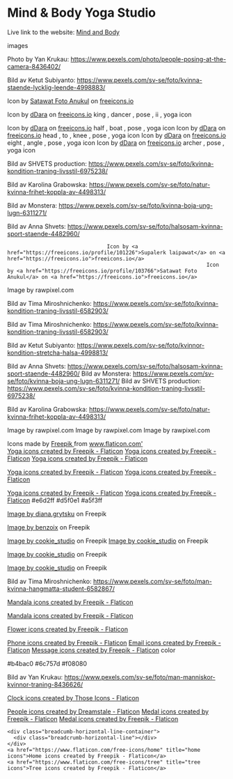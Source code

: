 # Mind & Body Yoga Studio



Live link to the website: [Mind and Body](https://frirsta.github.io/yoga-studio/)

images

Photo by Yan Krukau: https://www.pexels.com/photo/people-posing-at-the-camera-8436402/


Bild av Ketut Subiyanto: https://www.pexels.com/sv-se/foto/kvinna-staende-lycklig-leende-4998883/

Icon by <a href="https://freeicons.io/profile/103766">Satawat Foto Anukul</a> on <a href="https://freeicons.io">freeicons.io</a>
                                
Icon by <a href="https://freeicons.io/profile/102253">dDara</a> on <a href="https://freeicons.io">freeicons.io</a>
king , dancer , pose , ii , yoga icon
                                
Icon by <a href="https://freeicons.io/profile/102253">dDara</a> on <a href="https://freeicons.io">freeicons.io</a>
half , boat , pose , yoga icon
Icon by <a href="https://freeicons.io/profile/102253">dDara</a> on <a href="https://freeicons.io">freeicons.io</a>
head , to , knee , pose , yoga icon
Icon by <a href="https://freeicons.io/profile/102253">dDara</a> on <a href="https://freeicons.io">freeicons.io</a>
eight , angle , pose , yoga icon
Icon by <a href="https://freeicons.io/profile/102253">dDara</a> on <a href="https://freeicons.io">freeicons.io</a>
archer , pose , yoga icon

Bild av SHVETS production: https://www.pexels.com/sv-se/foto/kvinna-kondition-traning-livsstil-6975238/

Bild av Karolina Grabowska: https://www.pexels.com/sv-se/foto/natur-kvinna-frihet-koppla-av-4498313/

Bild av Monstera: https://www.pexels.com/sv-se/foto/kvinna-boja-ung-lugn-6311271/

Bild av Anna Shvets: https://www.pexels.com/sv-se/foto/halsosam-kvinna-sport-staende-4482960/

                                    Icon by <a href="https://freeicons.io/profile/101226">Supalerk laipawat</a> on <a href="https://freeicons.io">freeicons.io</a>
                                                                    Icon by <a href="https://freeicons.io/profile/103766">Satawat Foto Anukul</a> on <a href="https://freeicons.io">freeicons.io</a>
                                
Image by rawpixel.com

Bild av Tima Miroshnichenko: https://www.pexels.com/sv-se/foto/kvinna-kondition-traning-livsstil-6582903/

Bild av Tima Miroshnichenko: https://www.pexels.com/sv-se/foto/kvinna-kondition-traning-livsstil-6582903/

Bild av Ketut Subiyanto: https://www.pexels.com/sv-se/foto/kvinnor-kondition-stretcha-halsa-4998813/

Bild av Anna Shvets: https://www.pexels.com/sv-se/foto/halsosam-kvinna-sport-staende-4482960/
Bild av Monstera: https://www.pexels.com/sv-se/foto/kvinna-boja-ung-lugn-6311271/
Bild av SHVETS production: https://www.pexels.com/sv-se/foto/kvinna-kondition-traning-livsstil-6975238/

Bild av Karolina Grabowska: https://www.pexels.com/sv-se/foto/natur-kvinna-frihet-koppla-av-4498313/

Image by rawpixel.com
Image by rawpixel.com
Image by rawpixel.com

<div> Icons made by <a href="https://www.freepik.com" title="Freepik"> Freepik </a> from <a href="https://www.flaticon.com/" title="Flaticon">www.flaticon.com'</a></div>
<a href="https://www.flaticon.com/free-icons/yoga" title="yoga icons">Yoga icons created by Freepik - Flaticon</a>
<a href="https://www.flaticon.com/free-icons/yoga" title="yoga icons">Yoga icons created by Freepik - Flaticon</a>
<a href="https://www.flaticon.com/free-icons/yoga" title="yoga icons">Yoga icons created by Freepik - Flaticon</a>

<a href="https://www.flaticon.com/free-icons/yoga" title="yoga icons">Yoga icons created by Freepik - Flaticon</a>
<a href="https://www.flaticon.com/free-icons/yoga" title="yoga icons">Yoga icons created by Freepik - Flaticon</a>

<a href="https://www.flaticon.com/free-icons/yoga" title="yoga icons">Yoga icons created by Freepik - Flaticon</a>
<a href="https://www.flaticon.com/free-icons/yoga" title="yoga icons">Yoga icons created by Freepik - Flaticon</a>
#e6d2ff
#d5f0e1
#a5f3ff

<a href="https://www.freepik.com/free-photo/smiling-sports-woman-standing-with-arms-folded-looking-camera-isolated-white-wall_8473651.htm#query=yoga%20instructor&position=0&from_view=search&track=sph">Image by diana.grytsku</a> on Freepik

<a href="https://www.freepik.com/free-photo/sport-wellbeing-active-lifestyle-concept-portrait-cheerful-attractive-asian-fitness-coach-female-athlete-introduce-demonstrate-product-workout-holding-something-hand_11162216.htm?query=yoga%20instructor#from_view=detail_alsolike">Image by benzoix</a> on Freepik

<a href="https://www.freepik.com/free-photo/sportive-woman-with-dumbbells-sportswear-posing-white_8225221.htm#query=fitness%20girl&position=24&from_view=search&track=sph">Image by cookie_studio</a> on Freepik
<a href="https://www.freepik.com/free-photo/smiling-young-spportswoman-shows-thumbs-up-motivated-fitness-woman-like-something-giving-compliment-recommending-sport-gym-white-background_23280366.htm#query=yoga&position=8&from_view=author">Image by cookie_studio</a> on Freepik

<a href="https://www.freepik.com/free-photo/smiling-redhead-sportswoman-with-headphones-listening-music-doing-fitness-workout-holding-smartphone-hand-standing-against-white-background_24445872.htm#query=yoga&position=3&from_view=author">Image by cookie_studio</a> on Freepik

<a href="https://www.freepik.com/free-photo/confident-sportswoman-white-sportsbra-holding-hands-waist-fitness-trainer-standing-power-pose-workout-gym-white-background_24482314.htm#query=fitness&position=2&from_view=search&track=sph">Image by cookie_studio</a> on Freepik

Bild av Tima Miroshnichenko: https://www.pexels.com/sv-se/foto/man-kvinna-hangmatta-student-6582867/

<a href="https://www.flaticon.com/free-icons/mandala" title="mandala icons">Mandala icons created by Freepik - Flaticon</a>

<a href="https://www.flaticon.com/free-icons/mandala" title="mandala icons">Mandala icons created by Freepik - Flaticon</a>

<a href="https://www.flaticon.com/free-icons/flower" title="flower icons">Flower icons created by Freepik - Flaticon</a>


<a href="https://www.flaticon.com/free-icons/phone" title="phone icons">Phone icons created by Freepik - Flaticon</a>
<a href="https://www.flaticon.com/free-icons/email" title="email icons">Email icons created by Freepik - Flaticon</a>
<a href="https://www.flaticon.com/free-icons/message" title="message icons">Message icons created by Freepik - Flaticon</a>
color

#b4bac0
#6c757d 
#f08080

Bild av Yan Krukau: https://www.pexels.com/sv-se/foto/man-manniskor-kvinnor-traning-8436626/

<a href="https://www.flaticon.com/free-icons/clock" title="clock icons">Clock icons created by Those Icons - Flaticon</a>

<a href="https://www.flaticon.com/free-icons/people" title="people icons">People icons created by Dreamstale - Flaticon</a>
<a href="https://www.flaticon.com/free-icons/medal" title="medal icons">Medal icons created by Freepik - Flaticon</a>
<a href="https://www.flaticon.com/free-icons/medal" title="medal icons">Medal icons created by Freepik - Flaticon</a>

    <div class="breadcumb-horizontal-line-container">
      <div class="breadcrumb-horizontal-line"></div>
    </div>
    <a href="https://www.flaticon.com/free-icons/home" title="home icons">Home icons created by Freepik - Flaticon</a>
    <a href="https://www.flaticon.com/free-icons/tree" title="tree icons">Tree icons created by Freepik - Flaticon</a>